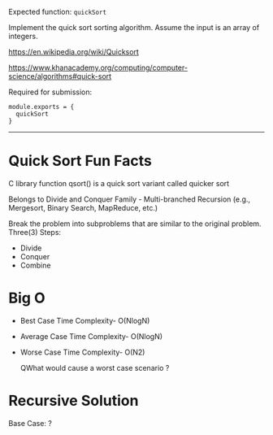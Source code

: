 Expected function: `quickSort`

Implement the quick sort sorting algorithm. Assume the input is an array of integers.

https://en.wikipedia.org/wiki/Quicksort

https://www.khanacademy.org/computing/computer-science/algorithms#quick-sort

Required for submission:

```
module.exports = {
  quickSort
}
```

---

# Quick Sort Fun Facts

C library function qsort() is a quick sort variant called quicker sort

Belongs to Divide and Conquer Family - Multi-branched Recursion
(e.g., Mergesort, Binary Search, MapReduce, etc.)

Break the problem into subproblems that are similar to the original problem. Three(3) Steps:

* Divide
* Conquer
* Combine

# Big O

* Best Case Time Complexity- O(NlogN)
* Average Case Time Complexity- O(NlogN)
* Worse Case Time Complexity- O(N2)

  QWhat would cause a worst case scenario ?

# Recursive Solution

Base Case: ?
